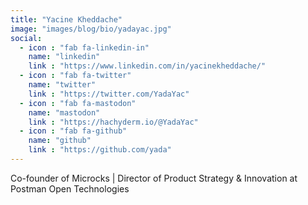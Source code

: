 ```yaml
---
title: "Yacine Kheddache"
image: "images/blog/bio/yadayac.jpg"
social:
  - icon : "fab fa-linkedin-in"
    name: "linkedin"
    link : "https://www.linkedin.com/in/yacinekheddache/"
  - icon : "fab fa-twitter"
    name: "twitter"
    link : "https://twitter.com/YadaYac"
  - icon : "fab fa-mastodon"
    name: "mastodon"
    link : "https://hachyderm.io/@YadaYac"
  - icon : "fab fa-github"
    name: "github"
    link : "https://github.com/yada"  
---
```


Co-founder of Microcks | Director of Product Strategy & Innovation at Postman Open Technologies
